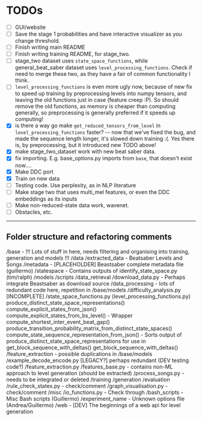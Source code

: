 

# TODOs

- [ ] GUI/website
- [ ] Save the stage 1 probabilities and have interactive visualizer as you change threshold.
- [ ] Finish writing main README
- [ ] Finish writing training README, for stage_two.
- [ ] stage_two dataset uses `state_space_functions`, while general_beat_saber dataset uses `level_processing_functions`. Check if need to merge these two, as they have a fair of common functionality I think.
- [ ] `level_processing_functions` is even more ugly now, because of new fix to speed up training by preprocessing levels into numpy tensors, and leaving the old functions just in case (feature creep :P). So should remove the old functions, as memory is cheaper than computing generally, so preprocessing is generally preferred if it speeds up computing!
- [x] is there a way go make `get_reduced_tensors_from_level` in `level_processing_functions` faster? -- now that we've fixed the bug, and made the sequence length longer, it's slowed down training :(. Yes there is, by preprocessing, but it introduced new TODO above!
- [x] make stage_two_dataset work with new beat saber data.
- [x] fix importing. E.g. base_options.py imports from `base`, that doesn't exist now....
- [x] Make DDC port
- [x] Train on new data
- [ ] Testing code. Use perplexity, as in NLP literature
- [ ] Make stage two that uses multi_mel features, or even the DDC embeddings as its inputs
- [ ] Make non-reduced-state data work, wavenet.
- [ ] Obstacles, etc.

---

## Folder structure and refactoring comments

/base - !!! Lots of stuff in here, needs filtering and organising into training, generation and models !!!
/data
	/extracted_data - Beatsaber Levels and Songs
	/metadata - [PLACEHOLDER] Beastsaber complete metadata file (guillermo)
	/statespace - Contains outputs of identify_state_space.py (tim/ralph)
/models
/scripts
	/data_retrieval
		/download_data.py - Perhaps integrate Beastsaber as download source
	/data_processing - lots of redundant code here, repetition in /base/models
		/difficulty_analysis.py [INCOMPLETE]
		/state_space_functions.py (level_processing_functions.py)
			produce_distinct_state_space_representations()
			compute_explicit_states_from_json()
			compute_explicit_states_from_bs_level() - Wrapper
			compute_shortest_inter_event_beat_gap()
			produce_transition_probability_matrix_from_distinct_state_spaces()
			compute_state_sequence_representation_from_json() - Sorts output of produce_distinct_state_space_representations for use in get_block_sequence_with_deltas()
			get_block_sequence_with_deltas()
	/feature_extraction - possible duplications in /base/models
		/example_decode_encode.py [LEGACY?] perhaps redundant (DEV testing code?)
		/feature_extraction.py
		/features_base.py - contains non-ML approach to level generation (should be extracted)
		/process_songs.py - needs to be integrated or deleted
	/training
	/generation
	/evaluation
		/rule_check_states.py - check/comment
		/graph_visualisation.py - check/comment
	/misc
	    /io_functions.py - Check through
		/bash_scripts - Misc Bash scripts (Guillermo)
		/experiment_name - Unknown options file (Andrea/Guillermo)
/web - [DEV] The beginnings of a web api for level generation
